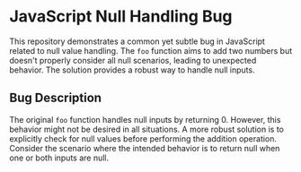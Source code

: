 # JavaScript Null Handling Bug

This repository demonstrates a common yet subtle bug in JavaScript related to null value handling. The `foo` function aims to add two numbers but doesn't properly consider all null scenarios, leading to unexpected behavior. The solution provides a robust way to handle null inputs.

## Bug Description

The original `foo` function handles null inputs by returning 0. However, this behavior might not be desired in all situations.  A more robust solution is to explicitly check for null values before performing the addition operation.  Consider the scenario where the intended behavior is to return null when one or both inputs are null.